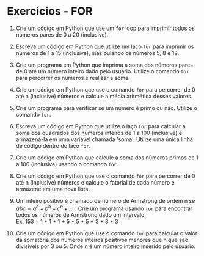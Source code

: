 # Exercícios - FOR

1. Crie um código em Python que use um ```for``` loop para imprimir todos os números pares de 0 a 20 (inclusive).

2. Escreva um código em Python que utilize um laço ```for``` para imprimir os números de 1 a 15 (inclusive), mas pulando os números 5, 8 e 12. 

3. Crie um programa em Python que imprima a soma dos números pares de 0 até um número inteiro dado pelo usuário. Utilize o comando ```for``` para percorrer os números e realizar a soma.

4. Crie um código em Python que use o comando ```for``` para percorrer de 0 até n (inclusive) números e calcule a média aritmética desses valores.

5. Crie um programa para verificar se um número é primo ou não. Utilize o comando ```for```.

6. Escreva um código em Python que utilize o laço ```for``` para calcular a soma dos quadrados dos números inteiros de 1 a 100 (inclusive) e armazená-la em uma variável chamada 'soma'. Utilize uma única linha de código dentro do laço ```for```.

7. Crie um código em Python que calcule a soma dos números primos de 1 a 100 (inclusive) usando o comando ```for```.

8. Crie um código em Python que use o comando ```for``` para percorrer de 0 até n (inclusive) números e calcule o fatorial de cada número e armazene em uma nova lista.

9. Um inteiro positivo é chamado de número de Armstrong de ordem n se $abc = a^n + b^n + c^n+...$ . Crie um programa usando ```for``` para encontrar todos os números de Armstrong dado um intervalo. 
<br>Ex: 153 = 1 * 1 * 1 + 5 * 5 * 5 + 3 * 3 * 3

10. Crie um código em Python que use o comando ```for``` para calcular o valor da somatória dos números inteiros positivos menores que n que são divisíveis por 3 ou 5. Onde n é um número inteiro inserido pelo usuário.
